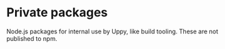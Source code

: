 # Private packages

Node.js packages for internal use by Uppy, like build tooling. These are not published to npm.
